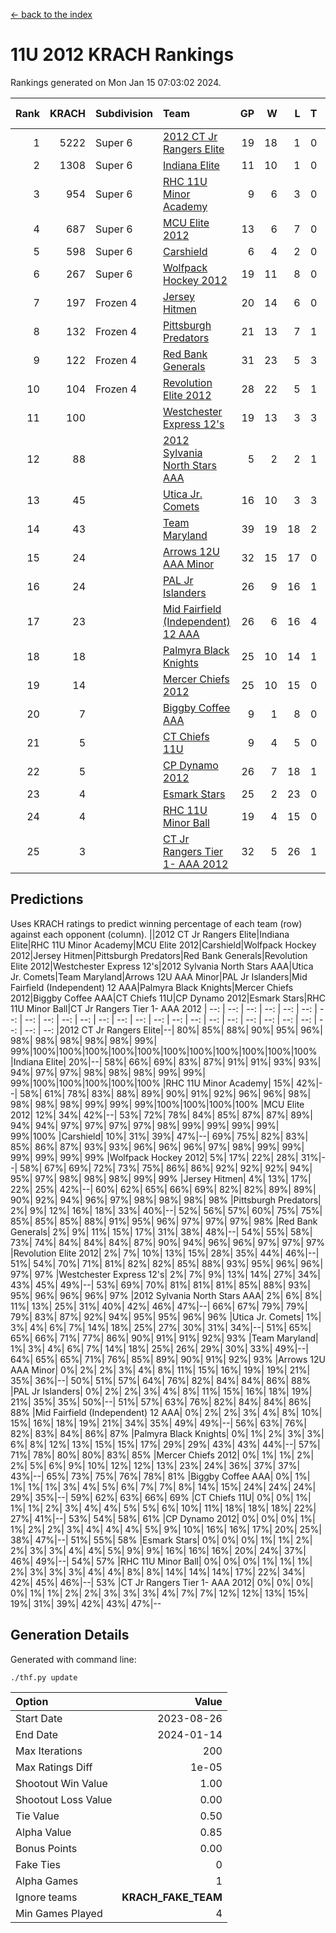 [<- back to the index](readme.md)
# 11U 2012 KRACH Rankings
Rankings generated on Mon Jan 15 07:03:02 2024.

Rank|KRACH|Subdivision|Team|GP|W|L|T|OTW|OTL|SoS|Exp Wins|Win Diff
---:|---:|:---|:---|---:|---:|---:|---:|---:|---:|---:|---:|---:
1|5222|Super 6|[2012 CT Jr Rangers Elite](https://gamesheetstats.com/seasons/3664/teams/140909/schedule)|19|18|1|0|1|0|338|18.8|-0.0
2|1308|Super 6|[Indiana Elite](https://gamesheetstats.com/seasons/3664/teams/144355/schedule)|11|10|1|0|0|0|174|10.8|-0.0
3|954|Super 6|[RHC 11U Minor Academy](https://gamesheetstats.com/seasons/3664/teams/140913/schedule)|9|6|3|0|0|1|1256|6.8|-0.0
4|687|Super 6|[MCU Elite 2012](https://gamesheetstats.com/seasons/3664/teams/140908/schedule)|13|6|7|0|2|2|2106|6.8|-0.0
5|598|Super 6|[Carshield](https://gamesheetstats.com/seasons/3664/teams/160344/schedule)|6|4|2|0|0|0|569|4.8|-0.0
6|267|Super 6|[Wolfpack Hockey 2012](https://gamesheetstats.com/seasons/3664/teams/140914/schedule)|19|11|8|0|1|2|790|11.8|-0.0
7|197|Frozen 4|[Jersey Hitmen](https://gamesheetstats.com/seasons/3664/teams/140915/schedule)|20|14|6|0|0|0|636|14.8|-0.0
8|132|Frozen 4|[Pittsburgh Predators](https://gamesheetstats.com/seasons/3664/teams/140925/schedule)|21|13|7|1|0|1|541|14.4|0.0
9|122|Frozen 4|[Red Bank Generals](https://gamesheetstats.com/seasons/3664/teams/140916/schedule)|31|23|5|3|3|0|44|25.4|0.0
10|104|Frozen 4|[Revolution Elite 2012](https://gamesheetstats.com/seasons/3664/teams/140924/schedule)|28|22|5|1|1|1|34|23.4|0.0
11|100||[Westchester Express 12's](https://gamesheetstats.com/seasons/3664/teams/140919/schedule)|19|13|3|3|2|1|45|15.4|0.0
12|88||[2012 Sylvania North Stars AAA](https://gamesheetstats.com/seasons/3664/teams/162461/schedule)|5|2|2|1|0|0|452|3.3|-0.0
13|45||[Utica Jr. Comets](https://gamesheetstats.com/seasons/3664/teams/140923/schedule)|16|10|3|3|2|0|32|12.4|0.0
14|43||[Team Maryland](https://gamesheetstats.com/seasons/3664/teams/140928/schedule)|39|19|18|2|1|0|638|20.9|0.0
15|24||[Arrows 12U AAA Minor](https://gamesheetstats.com/seasons/3664/teams/140920/schedule)|32|15|17|0|4|0|63|15.9|0.0
16|24||[PAL Jr Islanders](https://gamesheetstats.com/seasons/3664/teams/140921/schedule)|26|9|16|1|0|4|452|10.4|0.0
17|23||[Mid Fairfield (Independent) 12 AAA](https://gamesheetstats.com/seasons/3664/teams/140910/schedule)|26|6|16|4|1|2|91|8.9|0.0
18|18||[Palmyra Black Knights](https://gamesheetstats.com/seasons/3664/teams/140927/schedule)|25|10|14|1|0|1|48|11.4|0.0
19|14||[Mercer Chiefs 2012](https://gamesheetstats.com/seasons/3664/teams/140918/schedule)|25|10|15|0|0|1|37|10.9|0.0
20|7||[Biggby Coffee AAA](https://gamesheetstats.com/seasons/3664/teams/144354/schedule)|9|1|8|0|0|0|475|1.9|0.0
21|5||[CT Chiefs 11U](https://gamesheetstats.com/seasons/3664/teams/140912/schedule)|9|4|5|0|0|1|12|4.9|0.0
22|5||[CP Dynamo 2012](https://gamesheetstats.com/seasons/3664/teams/140922/schedule)|26|7|18|1|1|1|42|8.4|0.0
23|4||[Esmark Stars](https://gamesheetstats.com/seasons/3664/teams/140926/schedule)|25|2|23|0|0|0|227|2.9|0.0
24|4||[RHC 11U Minor Ball](https://gamesheetstats.com/seasons/3664/teams/140917/schedule)|19|4|15|0|0|2|39|4.9|0.0
25|3||[CT Jr Rangers Tier 1- AAA 2012](https://gamesheetstats.com/seasons/3664/teams/140911/schedule)|32|5|26|1|1|0|50|6.4|0.0

## Predictions
Uses KRACH ratings to predict winning percentage of each team (row) against each opponent (column).
||2012 CT Jr Rangers Elite|Indiana Elite|RHC 11U Minor Academy|MCU Elite 2012|Carshield|Wolfpack Hockey 2012|Jersey Hitmen|Pittsburgh Predators|Red Bank Generals|Revolution Elite 2012|Westchester Express 12's|2012 Sylvania North Stars AAA|Utica Jr. Comets|Team Maryland|Arrows 12U AAA Minor|PAL Jr Islanders|Mid Fairfield (Independent) 12 AAA|Palmyra Black Knights|Mercer Chiefs 2012|Biggby Coffee AAA|CT Chiefs 11U|CP Dynamo 2012|Esmark Stars|RHC 11U Minor Ball|CT Jr Rangers Tier 1- AAA 2012
| --: | --: | --: | --: | --: | --: | --: | --: | --: | --: | --: | --: | --: | --: | --: | --: | --: | --: | --: | --: | --: | --: | --: | --: | --: | --: 
|2012 CT Jr Rangers Elite|--| 80%| 85%| 88%| 90%| 95%| 96%| 98%| 98%| 98%| 98%| 98%| 99%| 99%|100%|100%|100%|100%|100%|100%|100%|100%|100%|100%|100%
|Indiana Elite| 20%|--| 58%| 66%| 69%| 83%| 87%| 91%| 91%| 93%| 93%| 94%| 97%| 97%| 98%| 98%| 98%| 99%| 99%| 99%|100%|100%|100%|100%|100%
|RHC 11U Minor Academy| 15%| 42%|--| 58%| 61%| 78%| 83%| 88%| 89%| 90%| 91%| 92%| 96%| 96%| 98%| 98%| 98%| 98%| 99%| 99%| 99%|100%|100%|100%|100%
|MCU Elite 2012| 12%| 34%| 42%|--| 53%| 72%| 78%| 84%| 85%| 87%| 87%| 89%| 94%| 94%| 97%| 97%| 97%| 97%| 98%| 99%| 99%| 99%| 99%| 99%|100%
|Carshield| 10%| 31%| 39%| 47%|--| 69%| 75%| 82%| 83%| 85%| 86%| 87%| 93%| 93%| 96%| 96%| 96%| 97%| 98%| 99%| 99%| 99%| 99%| 99%| 99%
|Wolfpack Hockey 2012|  5%| 17%| 22%| 28%| 31%|--| 58%| 67%| 69%| 72%| 73%| 75%| 86%| 86%| 92%| 92%| 92%| 94%| 95%| 97%| 98%| 98%| 98%| 99%| 99%
|Jersey Hitmen|  4%| 13%| 17%| 22%| 25%| 42%|--| 60%| 62%| 65%| 66%| 69%| 82%| 82%| 89%| 89%| 90%| 92%| 94%| 96%| 97%| 98%| 98%| 98%| 98%
|Pittsburgh Predators|  2%|  9%| 12%| 16%| 18%| 33%| 40%|--| 52%| 56%| 57%| 60%| 75%| 75%| 85%| 85%| 85%| 88%| 91%| 95%| 96%| 97%| 97%| 97%| 98%
|Red Bank Generals|  2%|  9%| 11%| 15%| 17%| 31%| 38%| 48%|--| 54%| 55%| 58%| 73%| 74%| 84%| 84%| 84%| 87%| 90%| 94%| 96%| 96%| 97%| 97%| 97%
|Revolution Elite 2012|  2%|  7%| 10%| 13%| 15%| 28%| 35%| 44%| 46%|--| 51%| 54%| 70%| 71%| 81%| 82%| 82%| 85%| 88%| 93%| 95%| 96%| 96%| 97%| 97%
|Westchester Express 12's|  2%|  7%|  9%| 13%| 14%| 27%| 34%| 43%| 45%| 49%|--| 53%| 69%| 70%| 81%| 81%| 81%| 85%| 88%| 93%| 95%| 96%| 96%| 96%| 97%
|2012 Sylvania North Stars AAA|  2%|  6%|  8%| 11%| 13%| 25%| 31%| 40%| 42%| 46%| 47%|--| 66%| 67%| 79%| 79%| 79%| 83%| 87%| 92%| 94%| 95%| 95%| 96%| 96%
|Utica Jr. Comets|  1%|  3%|  4%|  6%|  7%| 14%| 18%| 25%| 27%| 30%| 31%| 34%|--| 51%| 65%| 65%| 66%| 71%| 77%| 86%| 90%| 91%| 91%| 92%| 93%
|Team Maryland|  1%|  3%|  4%|  6%|  7%| 14%| 18%| 25%| 26%| 29%| 30%| 33%| 49%|--| 64%| 65%| 65%| 71%| 76%| 85%| 89%| 90%| 91%| 92%| 93%
|Arrows 12U AAA Minor|  0%|  2%|  2%|  3%|  4%|  8%| 11%| 15%| 16%| 19%| 19%| 21%| 35%| 36%|--| 50%| 51%| 57%| 64%| 76%| 82%| 84%| 84%| 86%| 88%
|PAL Jr Islanders|  0%|  2%|  2%|  3%|  4%|  8%| 11%| 15%| 16%| 18%| 19%| 21%| 35%| 35%| 50%|--| 51%| 57%| 63%| 76%| 82%| 84%| 84%| 86%| 88%
|Mid Fairfield (Independent) 12 AAA|  0%|  2%|  2%|  3%|  4%|  8%| 10%| 15%| 16%| 18%| 19%| 21%| 34%| 35%| 49%| 49%|--| 56%| 63%| 76%| 82%| 83%| 84%| 86%| 87%
|Palmyra Black Knights|  0%|  1%|  2%|  3%|  3%|  6%|  8%| 12%| 13%| 15%| 15%| 17%| 29%| 29%| 43%| 43%| 44%|--| 57%| 71%| 78%| 80%| 80%| 83%| 85%
|Mercer Chiefs 2012|  0%|  1%|  1%|  2%|  2%|  5%|  6%|  9%| 10%| 12%| 12%| 13%| 23%| 24%| 36%| 37%| 37%| 43%|--| 65%| 73%| 75%| 76%| 78%| 81%
|Biggby Coffee AAA|  0%|  1%|  1%|  1%|  1%|  3%|  4%|  5%|  6%|  7%|  7%|  8%| 14%| 15%| 24%| 24%| 24%| 29%| 35%|--| 59%| 62%| 63%| 66%| 69%
|CT Chiefs 11U|  0%|  0%|  1%|  1%|  1%|  2%|  3%|  4%|  4%|  5%|  5%|  6%| 10%| 11%| 18%| 18%| 18%| 22%| 27%| 41%|--| 53%| 54%| 58%| 61%
|CP Dynamo 2012|  0%|  0%|  0%|  1%|  1%|  2%|  2%|  3%|  4%|  4%|  4%|  5%|  9%| 10%| 16%| 16%| 17%| 20%| 25%| 38%| 47%|--| 51%| 55%| 58%
|Esmark Stars|  0%|  0%|  0%|  1%|  1%|  2%|  2%|  3%|  3%|  4%|  4%|  5%|  9%|  9%| 16%| 16%| 16%| 20%| 24%| 37%| 46%| 49%|--| 54%| 57%
|RHC 11U Minor Ball|  0%|  0%|  0%|  1%|  1%|  1%|  2%|  3%|  3%|  3%|  4%|  4%|  8%|  8%| 14%| 14%| 14%| 17%| 22%| 34%| 42%| 45%| 46%|--| 53%
|CT Jr Rangers Tier 1- AAA 2012|  0%|  0%|  0%|  0%|  1%|  1%|  2%|  2%|  3%|  3%|  3%|  4%|  7%|  7%| 12%| 12%| 13%| 15%| 19%| 31%| 39%| 42%| 43%| 47%|--

## Generation Details

Generated with command line:
```
./thf.py update
```

| Option | Value |
| :----- | ----: |
| Start Date | 2023-08-26 |
| End Date | 2024-01-14 |
| Max Iterations | 200 |
| Max Ratings Diff | 1e-05 |
| Shootout Win Value | 1.00 |
| Shootout Loss Value | 0.00 |
| Tie Value | 0.50 |
| Alpha Value | 0.85 |
| Bonus Points | 0.00 |
| Fake Ties | 0 |
| Alpha Games | 1 |
| Ignore teams | __KRACH_FAKE_TEAM__ |
| Min Games Played | 4 |

